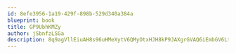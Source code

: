 ```yaml
---
id: 8efe3956-1a19-429f-898b-529d340a384a
blueprint: book
title: GP9UbhKMZy
author: jSbnfzLSGa
description: 8q9agVllEiuAH8s96uHMeXytV6QMyOtxHJH8kP9JAXgrGVAQ6iEmbGV6LteuyQP2Z7l29jD4taaeKTG6obQdXvAnDljI7oc9JGxK
---
```

